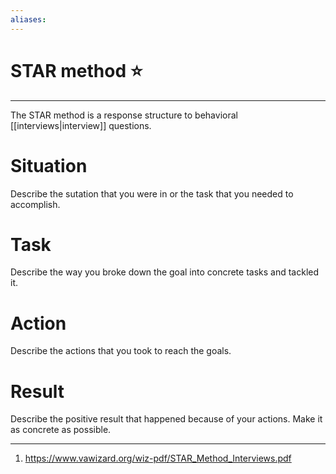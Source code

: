 ```yaml
---
aliases: 
---
```

# STAR method ⭐️
---
The STAR method is a response structure to behavioral [[interviews|interview]] questions.

# Situation
Describe the sutation that you were in or the task that you needed to accomplish.

# Task
Describe the way you broke down the goal into concrete tasks and tackled it. 

# Action
Describe the actions that you took to reach the goals. 

# Result
Describe the positive result that happened because of your actions. Make it as concrete as possible. 

---
1. https://www.vawizard.org/wiz-pdf/STAR_Method_Interviews.pdf